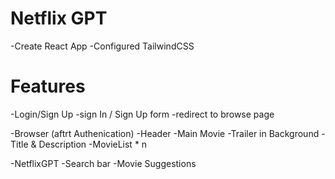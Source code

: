 # Netflix GPT

-Create React App
-Configured TailwindCSS

# Features

-Login/Sign Up
-sign In / Sign Up form
-redirect to browse page

-Browser (aftrt Authenication)
-Header
-Main Movie
-Trailer in Background
-Title & Description
-MovieList \* n

-NetflixGPT
-Search bar
-Movie Suggestions
